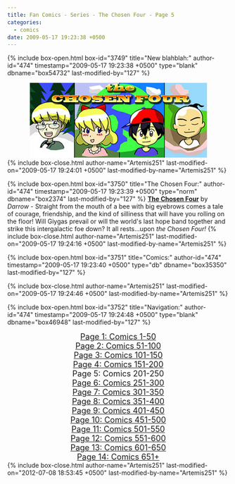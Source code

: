 ```yaml
---
title: Fan Comics - Series - The Chosen Four - Page 5
categories:
  - comics
date: 2009-05-17 19:23:38 +0500
---
```

{% include box-open.html box-id="3749" title="New blahblah:" author-id="474" timestamp="2009-05-17 19:23:38 +0500" type="blank" dbname="box54732" last-modified-by="127" %}
<center>
<img src="/comics/series/chosenfour/chosenfourbanner.jpg" />
</center>
{% include box-close.html author-name="Artemis251" last-modified-on="2009-05-17 19:24:01 +0500" last-modified-by-name="Artemis251" %}

{% include box-open.html box-id="3750" title="The Chosen Four:" author-id="474" timestamp="2009-05-17 19:23:39 +0500" type="norm" dbname="box2374" last-modified-by="127" %}
<b><u>The Chosen Four</u></b> by <i>Darrow</i> - Straight from the mouth of a bee with big eyebrows comes a tale of courage, friendship, and the kind of silliness that will have you rolling on the floor!  Will Giygas prevail or will the world's last hope band together and strike this intergalactic foe down?  It all rests...upon <i>the Chosen Four!</i>
{% include box-close.html author-name="Artemis251" last-modified-on="2009-05-17 19:24:16 +0500" last-modified-by-name="Artemis251" %}

{% include box-open.html box-id="3751" title="Comics:" author-id="474" timestamp="2009-05-17 19:23:40 +0500" type="db" dbname="box35350" last-modified-by="127" %}
<center><navigator search="`Content` LIKE 'Darrow%'" display="no" quantity="50" start="200" section="description" /><displaytor mode="twocolumnlist" /></center>
{% include box-close.html author-name="Artemis251" last-modified-on="2009-05-17 19:24:46 +0500" last-modified-by-name="Artemis251" %}

{% include box-open.html box-id="3752" title="Navigation:" author-id="474" timestamp="2009-05-17 19:24:48 +0500" type="blank" dbname="box46948" last-modified-by="127" %}
<center>
<a href="http://starmen.net/comics/series/chosenfour/index.php"><font size="4">Page 1: Comics 1-50</font></a><br />
<a href="http://starmen.net/comics/series/chosenfour/index2.php"><font size="4">Page 2: Comics 51-100</font></a><br />
<a href="http://starmen.net/comics/series/chosenfour/index3.php"><font size="4">Page 3: Comics 101-150</font></a><br />
<a href="http://starmen.net/comics/series/chosenfour/index4.php"><font size="4">Page 4: Comics 151-200</font></a><br />
<font size="4">Page 5: Comics 201-250</font><br />
<a href="http://starmen.net/comics/series/chosenfour/index6.php"><font size="4">Page 6: Comics 251-300</font></a><br />
<a href="http://starmen.net/comics/series/chosenfour/index7.php"><font size="4">Page 7: Comics 301-350</font></a>
<br /><a href="http://starmen.net/comics/series/chosenfour/index8.php"><font size="4">Page 8: Comics 351-400</font></a>
<br /><a href="http://starmen.net/comics/series/chosenfour/index9.php"><font size="4">Page 9: Comics 401-450</font></a>
<br /><a href="http://starmen.net/comics/series/chosenfour/index10.php"><font size="4">Page 10: Comics 451-500</font></a>
<br /><a href="http://starmen.net/comics/series/chosenfour/index11.php"><font size="4">Page 11: Comics 501-550</font></a>
<br /><a href="http://starmen.net/comics/series/chosenfour/index12.php"><font size="4">Page 12: Comics 551-600</font></a>
<br /><a href="http://starmen.net/comics/series/chosenfour/index13.php"><font size="4">Page 13: Comics 601-650</font></a>
<br /><a href="http://starmen.net/comics/series/chosenfour/index14.php"><font size="4">Page 14: Comics 651+</font></a>
<!--
<br /><a href="http://starmen.net/comics/series/chosenfour/index10.php"><font size="4">Page 10: Comics 301+</font></a>
-->
</center>
{% include box-close.html author-name="Artemis251" last-modified-on="2012-07-08 18:53:45 +0500" last-modified-by-name="Artemis251" %}
